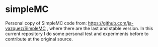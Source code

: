 # simpleMC

Personal copy of SimpleMC code from: https://github.com/ja-vazquez/SimpleMC , where there are the last and stable version. In this current repository I do some personal test and experiments before to contribute at the original source. 
